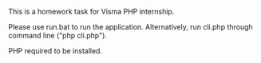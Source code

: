 This is a homework task for Visma PHP internship.

Please use run.bat to run the application.
Alternatively, run cli.php through command line ("php cli.php").

PHP required to be installed.